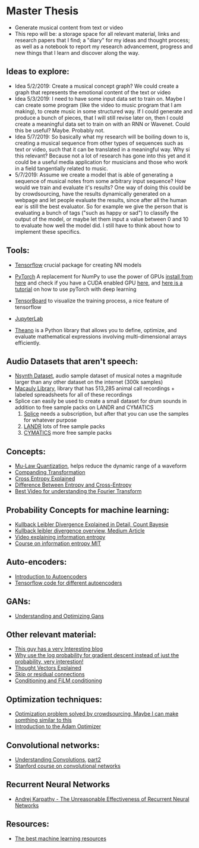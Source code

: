 # Master Thesis

* Generate musical content from text or video
* This repo will be: a storage space for all relevant material, links and research papers that I find; a "diary" for my ideas and thought process; as well as a notebook to report my research advancement, progress and new things that I learn and discover along the way.

## Ideas to explore:
* Idea 5/2/2019: Create a musical concept graph? We could create a graph that represents the emotional content of the text or video
* Idea 5/3/2019: I need to have some input data set to train on. Maybe I can create some program (like the video to music program that I am making), to create music in some structured way. If I could generate and produce a bunch of pieces, that I will still revise later on, then I could create a meaningful data set to train on with an RNN or Wavenet. Could this be useful? Maybe. Probably not.
* Idea 5/7/2019: So basically what my research will be boiling down to is, creating a musical sequence from other types of sequences such as text or video, such that it can be translated in a meaningful way. Why si this relevant? Because not a lot of research has gone into this yet and it could be a useful media application for musicians and those who work in a field tangentially related to music.
* 5/7/2019: Assume we create a model that is able of generating a sequence of musical notes from some arbitrary input sequence? How would we train and evaluate it's results? One way of doing this could be by crowdsourcing, have the results dynamically generated on a webpage and let people evaluate the results, since after all the human ear is still the best evaluator. So for example we give the person that is evaluating a bunch of tags ("such as happy or sad") to classify the output of the model, or maybe let them input a value between 0 and 10 to evaluate how well the model did. I still have to think about how to implement these specifics.

## Tools:
* [Tensorflow](https://www.tensorflow.org/install) crucial package for creating NN models
* [PyTorch](https://pytorch.org/tutorials/beginner/blitz/tensor_tutorial.html) A replacement for NumPy to use the power of GPUs [install from here](https://pytorch.org/get-started/locally/) and check if you have a CUDA enabled GPU [here](https://developer.nvidia.com/cuda-gpus), and [here is a tutorial](https://medium.com/@josh_2774/deep-learning-with-pytorch-9574e74d17ad) on how to use pyTorch with deep learning
* [TensorBoard](https://www.tensorflow.org/guide/summaries_and_tensorboard#setup) to visualize the training process, a nice feature of tensorflow
* [JupyterLab](https://jupyterlab.readthedocs.io/en/stable/getting_started/installation.html)

* [Theano](http://deeplearning.net/software/theano/) is a Python library that allows you to define, optimize, and evaluate mathematical expressions involving multi-dimensional arrays efficiently.

## Audio Datasets that aren't speech:
* [Nsynth Dataset](https://magenta.tensorflow.org/datasets/nsynth), audio sample dataset of musical notes a magnitude larger than any other dataset on the internet (300k samples)
* [Macauly Library](https://search.macaulaylibrary.org/catalog?mediaType=a), library that has 513,285 animal call recordings + labeled spreadsheets for all of these recordings
* Splice can easily be used to create a small dataset for drum sounds in addition to free sample packs on LANDR and CYMATICS
  1. [Splice](https://splice.com/) needs a subscription, but after that you can use the samples for whatever purpose
  2. [LANDR](https://samples.landr.com/) lots of free sample packs
  3. [CYMATICS](https://cymatics.fm/pages/free-download-vault) more free sample packs

## Concepts:
* [Mu-Law Quantization](https://en.wikipedia.org/wiki/%CE%9C-law_algorithm), helps reduce the dynamic range of a waveform
* [Companding Transformation](https://en.wikipedia.org/wiki/Companding)
* [Cross Entropy Explained](https://stackoverflow.com/questions/41990250/what-is-cross-entropy)
* [Difference Between Entropy and Cross-Entropy](https://towardsdatascience.com/demystifying-cross-entropy-e80e3ad54a8)
* [Best Video for understanding the Fourier Transform](https://www.youtube.com/watch?v=spUNpyF58BY)

## Probability Concepts for machine learning:
* [Kullback Leibler Divergence Explained in Detail, Count Bayesie](https://www.countbayesie.com/blog/2017/5/9/kullback-leibler-divergence-explained)
* [Kullback leibler divergence overview, Medium Article](https://medium.com/@samsachedina/demystified-kullback-leibler-divergence-3971f956ef34)
* [Video explaining information entropy](https://www.youtube.com/watch?v=LodZWzrbayY)
* [Course on information entropy MIT](https://www.youtube.com/watch?list=PLDDE03B3BDCA1D9B1&v=phxsQrZQupo)

## Auto-encoders:
* [Introduction to Autoencoders](https://towardsdatascience.com/deep-inside-autoencoders-7e41f319999f)
* [Tensorflow code for different autoencoders](https://github.com/nathanhubens/Autoencoders)

## GANs:
* [Understanding and Optimizing Gans](https://towardsdatascience.com/understanding-and-optimizing-gans-going-back-to-first-principles-e5df8835ae18)

## Other relevant material:
* [This guy has a very Interesting blog](https://www.countbayesie.com/all-posts)
* [Why use the log probability for gradient descent instead of just the probability, very interestion!](https://stats.stackexchange.com/questions/174481/why-to-optimize-max-log-probability-instead-of-probability)
* [Thought Vectors Explained](http://gabgoh.github.io/ThoughtVectors/)
* [Skip or residual connections](https://towardsdatascience.com/residual-blocks-building-blocks-of-resnet-fd90ca15d6ec)
* [Conditioning and FiLM conditioning](https://distill.pub/2018/feature-wise-transformations/)

## Optimization techniques:
* [Optimization problem solved by crowdsourcing, Maybe I can make somthing similar to this](https://koyama.xyz/project/sequential_line_search/)
* [Introduction to the Adam Optimizer](https://machinelearningmastery.com/adam-optimization-algorithm-for-deep-learning/)

## Convolutional networks:
* [Understanding Convolutions](https://adeshpande3.github.io/A-Beginner%27s-Guide-To-Understanding-Convolutional-Neural-Networks/), [part2](
https://adeshpande3.github.io/adeshpande3.github.io/A-Beginner's-Guide-To-Understanding-Convolutional-Neural-Networks-Part-2/)
* [Stanford course on convolutional networks](http://cs231n.github.io/)

## Recurrent Neural Networks
* [Andrej Karpathy - The Unreasonable Effectiveness of Recurrent Neural Networks](http://karpathy.github.io/2015/05/21/rnn-effectiveness/)

## Resources:
* [The best machine learning resources](https://medium.com/machine-learning-for-humans/how-to-learn-machine-learning-24d53bb64aa1)

